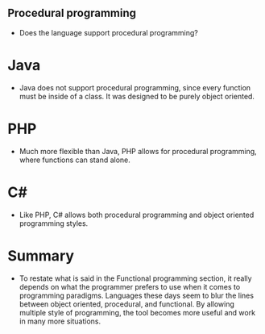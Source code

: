 ## Procedural programming

* Does the language support procedural programming?

# Java
* Java does not support procedural programming, since every function must be inside of a class. It was designed to be purely object oriented.

# PHP
* Much more flexible than Java, PHP allows for procedural programming, where functions can stand alone. 

# C#
* Like PHP, C# allows both procedural programming and object oriented programming styles.

# Summary
* To restate what is said in the Functional programming section, it really depends on what the programmer prefers to use when it comes to programming paradigms. Languages these days seem to blur the lines between object oriented, procedural, and functional. By allowing multiple style of programming, the tool becomes more useful and work in many more situations.

